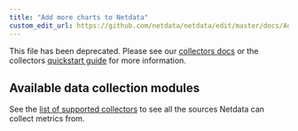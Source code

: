 ```yaml
---
title: "Add more charts to Netdata"
custom_edit_url: https://github.com/netdata/netdata/edit/master/docs/Add-more-charts-to-netdata.md
---
```




This file has been deprecated. Please see our [collectors docs](/collectors.md) or the collectors [quickstart
guide](/collectors/quickstart.md) for more information. 

## Available data collection modules

See the [list of supported collectors](/collectors/collectors.md) to see all the sources Netdata can collect metrics
from.
